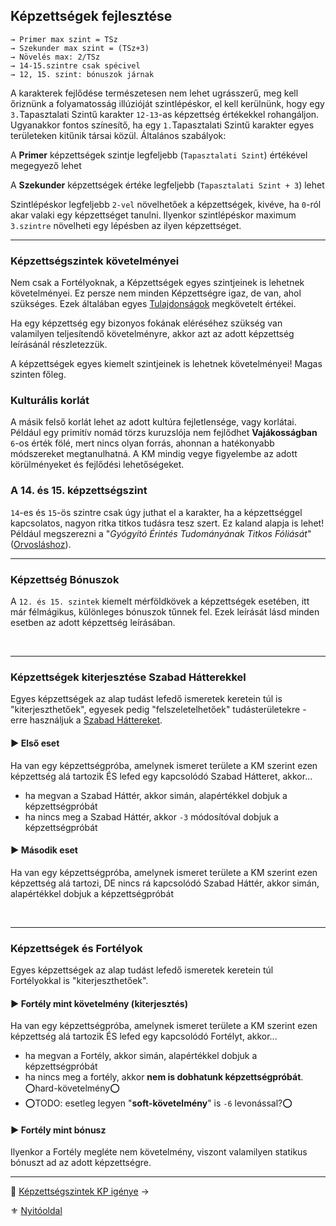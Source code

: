## Képzettségek fejlesztése

```
→ Primer max szint = TSz
→ Szekunder max szint = (TSz+3)
→ Növelés max: 2/TSz
→ 14-15.szintre csak spécivel
→ 12, 15. szint: bónuszok járnak
```

A karakterek fejlődése természetesen nem lehet ugrásszerű, meg kell őriznünk a folyamatosság illúzióját szintlépéskor, el kell kerülnünk, hogy egy `3.`Tapasztalati Szintű karakter `12-13`-as képzettség értékekkel rohangáljon. Ugyanakkor fontos színesítő, ha egy `1.`Tapasztalati Szintű karakter egyes területeken kitűnik társai közül. Általános szabályok:

A **Primer** képzettségek szintje legfeljebb (`Tapasztalati Szint`) értékével megegyező lehet

A **Szekunder** képzettségek értéke legfeljebb (`Tapasztalati Szint + 3`) lehet

Szintlépéskor legfeljebb `2-vel` növelhetőek a képzettségek, kivéve, ha `0`-ról akar valaki egy képzettséget tanulni. Ilyenkor szintlépéskor maximum `3.szintre` növelheti egy lépésben az ilyen képzettséget.

---
### Képzettségszintek követelményei

Nem csak a Fortélyoknak, a Képzettségek egyes szintjeinek is lehetnek követelményei. Ez persze nem minden Képzettségre igaz, de van, ahol szükséges. Ezek általában egyes [Tulajdonságok](014_01_tulajdonsagok.md) megkövetelt értékei.

Ha egy képzettség egy bizonyos fokának eléréséhez szükség van valamilyen teljesítendő követelményre, akkor azt az adott képzettség leírásánál részletezzük.

A képzettségek egyes kiemelt szintjeinek is lehetnek követelményei! Magas szinten főleg.

### Kulturális korlát

A másik felső korlát lehet az adott kultúra fejletlensége, vagy korlátai. Például egy primitív nomád törzs kuruzslója nem fejlődhet **Vajákosságban** `6`-os érték fölé, mert nincs olyan forrás, ahonnan a hatékonyabb módszereket megtanulhatná. A KM mindig vegye figyelembe az adott körülményeket és fejlődési lehetőségeket.

### A 14. és 15. képzettségszint

`14`-es és `15`-ös szintre csak úgy juthat el a karakter, ha a képzettséggel kapcsolatos, nagyon ritka titkos tudásra tesz szert. Ez kaland alapja is lehet! Például megszerezni a "*Gyógyító Érintés Tudományának Titkos Fóliását*" ([Orvosláshoz](kepzettsegek.vilagi/orvoslas.md)).

---
### Képzettség Bónuszok

A `12. és 15. szintek` kiemelt mérföldkövek a képzettségek esetében, itt már félmágikus, különleges bónuszok tűnnek fel. Ezek leírását lásd minden esetben az adott képzettség leírásában.

<br />

---
### Képzettségek kiterjesztése Szabad Hátterekkel

Egyes képzettségek az alap tudást lefedő ismeretek keretein túl is "kiterjeszthetőek", egyesek pedig "felszeletelhetőek" tudásterületekre - erre használjuk a [Szabad Háttereket](023_szabad_hatterek.md).

#### ▶️ Első eset

Ha van egy képzettségpróba, amelynek ismeret területe a KM szerint ezen képzettség alá tartozik ÉS lefed egy kapcsolódó Szabad Hátteret, akkor...
- ha megvan a Szabad Háttér, akkor simán, alapértékkel dobjuk a képzettségpróbát
- ha nincs meg a Szabad Háttér, akkor `-3` módosítóval dobjuk a képzettségpróbát

#### ▶️ Második eset

Ha  van egy képzettségpróba, amelynek ismeret területe a KM szerint ezen képzettség alá tartozi, DE nincs rá kapcsolódó Szabad Háttér, akkor simán, alapértékkel dobjuk a képzettségpróbát

<br />

---
### Képzettségek és Fortélyok

Egyes képzettségek az alap tudást lefedő ismeretek keretein túl Fortélyokkal is "kiterjeszthetőek".

#### ▶️ Fortély mint követelmény (kiterjesztés)

Ha van egy képzettségpróba, amelynek ismeret területe a KM szerint ezen képzettség alá tartozik ÉS lefed egy kapcsolódó Fortélyt, akkor...
- ha megvan a Fortély, akkor simán, alapértékkel dobjuk a képzettségpróbát
- ha nincs meg a fortély, akkor **nem is dobhatunk képzettségpróbát**.  ⭕hard-követelmény⭕
- ⭕TODO: esetleg legyen "**soft-követelmény**" is `-6` levonással?⭕

#### ▶️ Fortély mint bónusz

Ilyenkor a Fortély megléte nem követelmény, viszont valamilyen statikus bónuszt ad az adott képzettségre.

---

🔗 [Képzettségszintek KP igénye](035_kepzettsegszintek_kp_igenye.md) →

⚜️ [Nyitóoldal](start.md)
